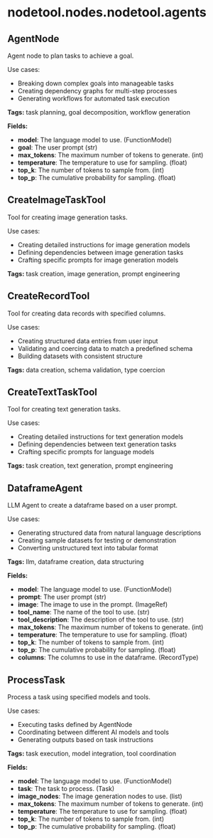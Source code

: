 # nodetool.nodes.nodetool.agents

## AgentNode

Agent node to plan tasks to achieve a goal.

Use cases:
- Breaking down complex goals into manageable tasks
- Creating dependency graphs for multi-step processes
- Generating workflows for automated task execution

**Tags:** task planning, goal decomposition, workflow generation

**Fields:**
- **model**: The language model to use. (FunctionModel)
- **goal**: The user prompt (str)
- **max_tokens**: The maximum number of tokens to generate. (int)
- **temperature**: The temperature to use for sampling. (float)
- **top_k**: The number of tokens to sample from. (int)
- **top_p**: The cumulative probability for sampling. (float)


## CreateImageTaskTool

Tool for creating image generation tasks.

Use cases:
- Creating detailed instructions for image generation models
- Defining dependencies between image generation tasks
- Crafting specific prompts for image generation models

**Tags:** task creation, image generation, prompt engineering

## CreateRecordTool

Tool for creating data records with specified columns.

Use cases:
- Creating structured data entries from user input
- Validating and coercing data to match a predefined schema
- Building datasets with consistent structure

**Tags:** data creation, schema validation, type coercion

## CreateTextTaskTool

Tool for creating text generation tasks.

Use cases:
- Creating detailed instructions for text generation models
- Defining dependencies between text generation tasks
- Crafting specific prompts for language models

**Tags:** task creation, text generation, prompt engineering

## DataframeAgent

LLM Agent to create a dataframe based on a user prompt.

Use cases:
- Generating structured data from natural language descriptions
- Creating sample datasets for testing or demonstration
- Converting unstructured text into tabular format

**Tags:** llm, dataframe creation, data structuring

**Fields:**
- **model**: The language model to use. (FunctionModel)
- **prompt**: The user prompt (str)
- **image**: The image to use in the prompt. (ImageRef)
- **tool_name**: The name of the tool to use. (str)
- **tool_description**: The description of the tool to use. (str)
- **max_tokens**: The maximum number of tokens to generate. (int)
- **temperature**: The temperature to use for sampling. (float)
- **top_k**: The number of tokens to sample from. (int)
- **top_p**: The cumulative probability for sampling. (float)
- **columns**: The columns to use in the dataframe. (RecordType)


## ProcessTask

Process a task using specified models and tools.

Use cases:
- Executing tasks defined by AgentNode
- Coordinating between different AI models and tools
- Generating outputs based on task instructions

**Tags:** task execution, model integration, tool coordination

**Fields:**
- **model**: The language model to use. (FunctionModel)
- **task**: The task to process. (Task)
- **image_nodes**: The image generation nodes to use. (list)
- **max_tokens**: The maximum number of tokens to generate. (int)
- **temperature**: The temperature to use for sampling. (float)
- **top_k**: The number of tokens to sample from. (int)
- **top_p**: The cumulative probability for sampling. (float)



